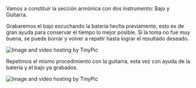 

Vamos a constituir la sección armónica con dos instrumento: Bajo y Guitarra.

Grabaremos el bajo escuchando la batería hecha previamente, esto es de gran ayuda para conservar el tiempo lo mejor posible. Si la toma no fue muy buena, se puede borrar y volver a repetir hasta lograr el resultado deseado.






<img src="http://i58.tinypic.com/33paafd.jpg" border="0" alt="Image and video hosting by TinyPic"></a>


Repetimos el mismo procedimiento con la guitarra, esta vez con ayuda de la batería y el bajo ya grabados.


<img src="http://i58.tinypic.com/351ak47.jpg" border="0" alt="Image and video hosting by TinyPic"></a>
